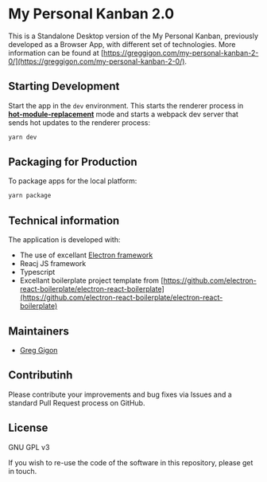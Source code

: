 # My Personal Kanban 2.0

This is a Standalone Desktop version of the My Personal Kanban, previously developed as a Browser App, with different set of technologies.
More information can be found at [https://greggigon.com/my-personal-kanban-2-0/](https://greggigon.com/my-personal-kanban-2-0/).

## Starting Development

Start the app in the `dev` environment. This starts the renderer process in [**hot-module-replacement**](https://webpack.js.org/guides/hmr-react/) mode and starts a webpack dev server that sends hot updates to the renderer process:

```bash
yarn dev
```

## Packaging for Production

To package apps for the local platform:

```bash
yarn package
```

## Technical information

The application is developed with:

- The use of excellant [Electron framework](https://www.electronjs.org/)
- Reacj JS framework
- Typescript
- Excellant boilerplate project template from [https://github.com/electron-react-boilerplate/electron-react-boilerplate](https://github.com/electron-react-boilerplate/electron-react-boilerplate)

## Maintainers

- [Greg Gigon](https://github.com/gregigu)

## Contributinh

Please contribute your improvements and bug fixes via Issues and a standard Pull Request process on GitHub.

## License

GNU GPL v3

If you wish to re-use the code of the software in this repository, please get in touch.

